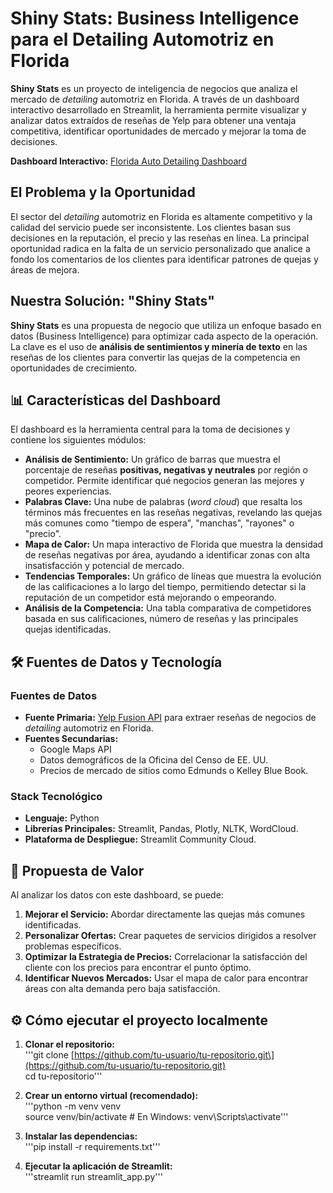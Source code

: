 # **Shiny Stats: Business Intelligence para el Detailing Automotriz en Florida**

**Shiny Stats** es un proyecto de inteligencia de negocios que analiza el mercado de *detailing* automotriz en Florida. A través de un dashboard interactivo desarrollado en Streamlit, la herramienta permite visualizar y analizar datos extraídos de reseñas de Yelp para obtener una ventaja competitiva, identificar oportunidades de mercado y mejorar la toma de decisiones.

**Dashboard Interactivo:** [Florida Auto Detailing Dashboard](https://florida-auto-detailing.streamlit.app)

## **El Problema y la Oportunidad**

El sector del *detailing* automotriz en Florida es altamente competitivo y la calidad del servicio puede ser inconsistente. Los clientes basan sus decisiones en la reputación, el precio y las reseñas en línea. La principal oportunidad radica en la falta de un servicio personalizado que analice a fondo los comentarios de los clientes para identificar patrones de quejas y áreas de mejora.

## **Nuestra Solución: "Shiny Stats"**

**Shiny Stats** es una propuesta de negocio que utiliza un enfoque basado en datos (Business Intelligence) para optimizar cada aspecto de la operación. La clave es el uso de **análisis de sentimientos y minería de texto** en las reseñas de los clientes para convertir las quejas de la competencia en oportunidades de crecimiento.

## **📊 Características del Dashboard**

El dashboard es la herramienta central para la toma de decisiones y contiene los siguientes módulos:

* **Análisis de Sentimiento:** Un gráfico de barras que muestra el porcentaje de reseñas **positivas, negativas y neutrales** por región o competidor. Permite identificar qué negocios generan las mejores y peores experiencias.  
* **Palabras Clave:** Una nube de palabras (*word cloud*) que resalta los términos más frecuentes en las reseñas negativas, revelando las quejas más comunes como "tiempo de espera", "manchas", "rayones" o "precio".  
* **Mapa de Calor:** Un mapa interactivo de Florida que muestra la densidad de reseñas negativas por área, ayudando a identificar zonas con alta insatisfacción y potencial de mercado.  
* **Tendencias Temporales:** Un gráfico de líneas que muestra la evolución de las calificaciones a lo largo del tiempo, permitiendo detectar si la reputación de un competidor está mejorando o empeorando.  
* **Análisis de la Competencia:** Una tabla comparativa de competidores basada en sus calificaciones, número de reseñas y las principales quejas identificadas.

## **🛠️ Fuentes de Datos y Tecnología**

### **Fuentes de Datos**

* **Fuente Primaria:** [Yelp Fusion API](https://www.yelp.com/fusion) para extraer reseñas de negocios de *detailing* automotriz en Florida.  
* **Fuentes Secundarias:**  
  * Google Maps API  
  * Datos demográficos de la Oficina del Censo de EE. UU.  
  * Precios de mercado de sitios como Edmunds o Kelley Blue Book.

### **Stack Tecnológico**

* **Lenguaje:** Python  
* **Librerías Principales:** Streamlit, Pandas, Plotly, NLTK, WordCloud.  
* **Plataforma de Despliegue:** Streamlit Community Cloud.

## **🚀 Propuesta de Valor**

Al analizar los datos con este dashboard, se puede:

1. **Mejorar el Servicio:** Abordar directamente las quejas más comunes identificadas.  
2. **Personalizar Ofertas:** Crear paquetes de servicios dirigidos a resolver problemas específicos.  
3. **Optimizar la Estrategia de Precios:** Correlacionar la satisfacción del cliente con los precios para encontrar el punto óptimo.  
4. **Identificar Nuevos Mercados:** Usar el mapa de calor para encontrar áreas con alta demanda pero baja satisfacción.

## **⚙️ Cómo ejecutar el proyecto localmente**

1. **Clonar el repositorio:**  
   '''git clone \[https://github.com/tu-usuario/tu-repositorio.git\](https://github.com/tu-usuario/tu-repositorio.git)  
   cd tu-repositorio'''

2. **Crear un entorno virtual (recomendado):**  
   '''python \-m venv venv  
   source venv/bin/activate  \# En Windows: venv\\Scripts\\activate'''

3. **Instalar las dependencias:**  
   '''pip install \-r requirements.txt'''

4. **Ejecutar la aplicación de Streamlit:**  
   '''streamlit run streamlit\_app.py'''  
